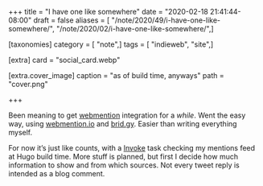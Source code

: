 +++
title = "I have one like somewhere"
date = "2020-02-18 21:41:44-08:00"
draft = false
aliases = [ "/note/2020/49/i-have-one-like-somewhere/", "/note/2020/02/i-have-one-like-somewhere/",]

[taxonomies]
category = [ "note",]
tags = [ "indieweb", "site",]

[extra]
card = "social_card.webp"

[extra.cover_image]
caption = "as of build time, anyways"
path = "cover.png"

+++

Been meaning to get [webmention](https://indieweb.org/Webmention)
integration for a *while*. Went the easy way, using
[webmention.io](https://webmention.io) and [brid.gy](https://brid.gy).
Easier than writing everything myself.

For now it’s just like counts, with a [Invoke](/tags/pyinvoke) task
checking my mentions feed at Hugo build time. More stuff is planned, but
first I decide how much information to show and from which sources. Not
every tweet reply is intended as a blog comment.